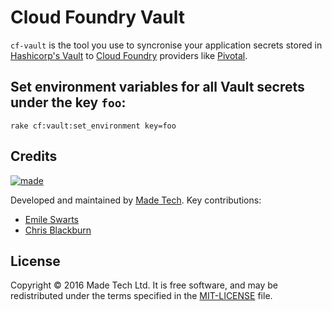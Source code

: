 # Cloud Foundry Vault

`cf-vault` is the tool you use to syncronise your application secrets stored in [Hashicorp's Vault][Vault] to [Cloud Foundry][CloudFoundry] providers like [Pivotal][Pivotal].

## Set environment variables for all Vault secrets under the key `foo`:

```
rake cf:vault:set_environment key=foo
```


## Credits

[![made](https://s3-eu-west-1.amazonaws.com/made-assets/googleapps/google-apps.png)][made]

Developed and maintained by [Made Tech][made]. Key contributions:

 * [Emile Swarts](https://github.com/emileswarts)
 * [Chris Blackburn](https://github.com/chrisblackburn)

## License

Copyright © 2016 Made Tech Ltd. It is free software, and may be
redistributed under the terms specified in the [MIT-LICENSE][license] file.

[CloudFoundry]: http://www.cloudfoundry.org/
[Pivotal]: https://run.pivotal.io/
[Vault]: https://www.vaultproject.io/
[cli]: https://github.com/cloudfoundry/cli/releases
[made]: http://www.madetech.co.uk?ref=github&repo=cf-vault
[license]: https://github.com/madetech/cf-vault/blob/master/LICENSE
